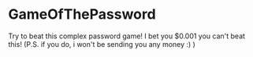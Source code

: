 # GameOfThePassword
Try to beat this complex password game! I bet you $0.001 you can't beat this! (P.S. if you do, i won't be sending you any money :) )
